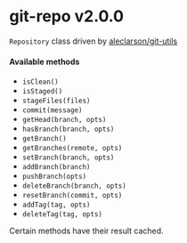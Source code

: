 # git-repo v2.0.0

`Repository` class driven by [aleclarson/git-utils](https://github.com/aleclarson/git-utils)

#### Available methods
- `isClean()`
- `isStaged()`
- `stageFiles(files)`
- `commit(message)`
- `getHead(branch, opts)`
- `hasBranch(branch, opts)`
- `getBranch()`
- `getBranches(remote, opts)`
- `setBranch(branch, opts)`
- `addBranch(branch)`
- `pushBranch(opts)`
- `deleteBranch(branch, opts)`
- `resetBranch(commit, opts)`
- `addTag(tag, opts)`
- `deleteTag(tag, opts)`

Certain methods have their result cached.
